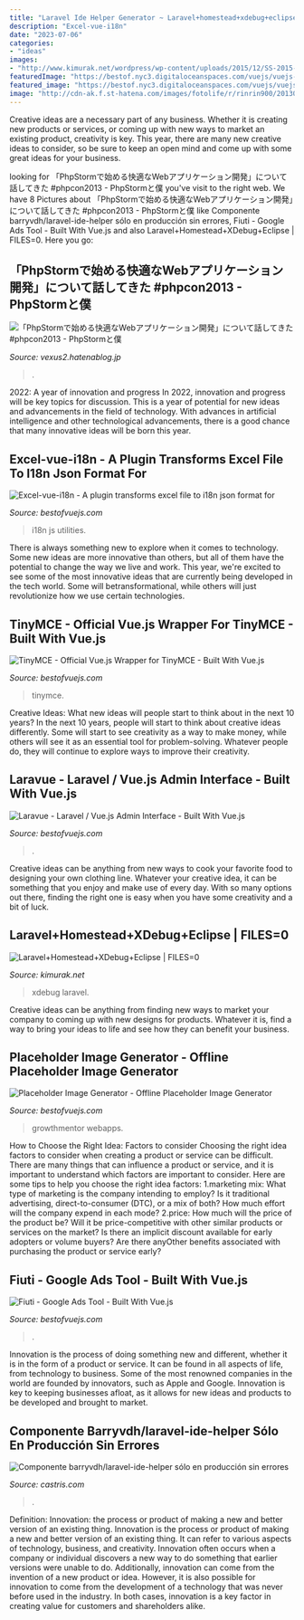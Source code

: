 ```yaml
---
title: "Laravel Ide Helper Generator ~ Laravel+homestead+xdebug+eclipse"
description: "Excel-vue-i18n"
date: "2023-07-06"
categories:
- "ideas"
images:
- "http://www.kimurak.net/wordpress/wp-content/uploads/2015/12/SS-2015-12-12-14.18.47.jpg"
featuredImage: "https://bestof.nyc3.digitaloceanspaces.com/vuejs/vuejs-light-blue-vue-admin/4.jpg"
featured_image: "https://bestof.nyc3.digitaloceanspaces.com/vuejs/vuejs-fiuti/1.jpg"
image: "http://cdn-ak.f.st-hatena.com/images/fotolife/r/rinrin900/20130918/20130918123636.png"
---
```



Creative ideas are a necessary part of any business. Whether it is creating new products or services, or coming up with new ways to market an existing product, creativity is key. This year, there are many new creative ideas to consider, so be sure to keep an open mind and come up with some great ideas for your business.

	

		
looking for 「PhpStormで始める快適なWebアプリケーション開発」について話してきた #phpcon2013 - PhpStormと僕 you've visit to the right web. We have 8 Pictures about 「PhpStormで始める快適なWebアプリケーション開発」について話してきた #phpcon2013 - PhpStormと僕 like Componente barryvdh/laravel-ide-helper sólo en producción sin errores, Fiuti - Google Ads Tool - Built With Vue.js and also Laravel+Homestead+XDebug+Eclipse | FILES=0. Here you go:
		
    
## 「PhpStormで始める快適なWebアプリケーション開発」について話してきた #phpcon2013 - PhpStormと僕

<img loading=lazy src="http://cdn-ak.f.st-hatena.com/images/fotolife/r/rinrin900/20130918/20130918123636.png" onerror="this.onerror=null;this.src='https://tse4.mm.bing.net/th?id=OIP.BBoxsmVnXrI1KBjylPQITAHaGC&amp;pid=15.1';" alt="「PhpStormで始める快適なWebアプリケーション開発」について話してきた #phpcon2013 - PhpStormと僕">

_Source: vexus2.hatenablog.jp_

>. 

	

2022: A year of innovation and progress
In 2022, innovation and progress will be key topics for discussion. This is a year of potential for new ideas and advancements in the field of technology. With advances in artificial intelligence and other technological advancements, there is a good chance that many innovative ideas will be born this year.

    
## Excel-vue-i18n - A Plugin Transforms Excel File To I18n Json Format For

<img loading=lazy src="https://bestof.nyc3.digitaloceanspaces.com/vuejs/vuejs-excel-vue-i18n.jpeg" onerror="this.onerror=null;this.src='https://tse4.mm.bing.net/th?id=OIP.D6e3VJQtP-UUoQyaQH43jQHaE6&amp;pid=15.1';" alt="Excel-vue-i18n - A plugin transforms excel file to i18n json format for">

_Source: bestofvuejs.com_

>i18n js utilities. 

	

There is always something new to explore when it comes to technology. Some new ideas are more innovative than others, but all of them have the potential to change the way we live and work. This year, we're excited to see some of the most innovative ideas that are currently being developed in the tech world. Some will betransformational, while others will just revolutionize how we use certain technologies.

    
## TinyMCE - Official Vue.js Wrapper For TinyMCE - Built With Vue.js

<img loading=lazy src="https://bestof.nyc3.digitaloceanspaces.com/vuejs/vuejs-tiny-mce-1/1.jpg" onerror="this.onerror=null;this.src='https://tse2.mm.bing.net/th?id=OIP.dZAHdC3iWqD4ETvdgfRmGQHaE6&amp;pid=15.1';" alt="TinyMCE - Official Vue.js Wrapper for TinyMCE - Built With Vue.js">

_Source: bestofvuejs.com_

>tinymce. 

	

Creative Ideas: What new ideas will people start to think about in the next 10 years?
In the next 10 years, people will start to think about creative ideas differently. Some will start to see creativity as a way to make money, while others will see it as an essential tool for problem-solving. Whatever people do, they will continue to explore ways to improve their creativity.

    
## Laravue - Laravel / Vue.js Admin Interface - Built With Vue.js

<img loading=lazy src="https://bestof.nyc3.digitaloceanspaces.com/vuejs/vuejs-light-blue-vue-admin/4.jpg" onerror="this.onerror=null;this.src='https://tse2.mm.bing.net/th?id=OIP._sTnTbz9qzlpmoe51r6PSQHaE6&amp;pid=15.1';" alt="Laravue - Laravel / Vue.js Admin Interface - Built With Vue.js">

_Source: bestofvuejs.com_

>. 

	

Creative ideas can be anything from new ways to cook your favorite food to designing your own clothing line. Whatever your creative idea, it can be something that you enjoy and make use of every day. With so many options out there, finding the right one is easy when you have some creativity and a bit of luck.

    
## Laravel+Homestead+XDebug+Eclipse | FILES=0

<img loading=lazy src="http://www.kimurak.net/wordpress/wp-content/uploads/2015/12/SS-2015-12-12-14.18.47.jpg" onerror="this.onerror=null;this.src='https://tse4.mm.bing.net/th?id=OIP.-qrOZY1ZD-dPQxw7uCgb0AHaG1&amp;pid=15.1';" alt="Laravel+Homestead+XDebug+Eclipse | FILES=0">

_Source: kimurak.net_

>xdebug laravel. 

	

Creative ideas can be anything from finding new ways to market your company to coming up with new designs for products. Whatever it is, find a way to bring your ideas to life and see how they can benefit your business.

    
## Placeholder Image Generator - Offline Placeholder Image Generator

<img loading=lazy src="https://bestof.nyc3.digitaloceanspaces.com/vuejs/vuejs-growth-mentor/2.jpg" onerror="this.onerror=null;this.src='https://tse4.mm.bing.net/th?id=OIP.VIqBsqA6TeR2ScFqele14wHaE6&amp;pid=15.1';" alt="Placeholder Image Generator - Offline Placeholder Image Generator">

_Source: bestofvuejs.com_

>growthmentor webapps. 

	

How to Choose the Right Idea: Factors to consider
Choosing the right idea factors to consider when creating a product or service can be difficult. There are many things that can influence a product or service, and it is important to understand which factors are important to consider. Here are some tips to help you choose the right idea factors:
1.marketing mix: What type of marketing is the company intending to employ? Is it traditional advertising, direct-to-consumer (DTC), or a mix of both? How much effort will the company expend in each mode?
2.price: How much will the price of the product be? Will it be price-competitive with other similar products or services on the market? Is there an implicit discount available for early adopters or volume buyers? Are there anyOther benefits associated with purchasing the product or service early?

    
## Fiuti - Google Ads Tool - Built With Vue.js

<img loading=lazy src="https://bestof.nyc3.digitaloceanspaces.com/vuejs/vuejs-fiuti/1.jpg" onerror="this.onerror=null;this.src='https://tse4.mm.bing.net/th?id=OIP.nW6EhHjEQGo_DnoFi1kPYQHaE6&amp;pid=15.1';" alt="Fiuti - Google Ads Tool - Built With Vue.js">

_Source: bestofvuejs.com_

>. 

	

Innovation is the process of doing something new and different, whether it is in the form of a product or service. It can be found in all aspects of life, from technology to business. Some of the most renowned companies in the world are founded by innovators, such as Apple and Google. Innovation is key to keeping businesses afloat, as it allows for new ideas and products to be developed and brought to market.

    
## Componente Barryvdh/laravel-ide-helper Sólo En Producción Sin Errores

<img loading=lazy src="https://castris.com/wp-content/uploads/blog/Chromed-spheres-groups-768x384.jpg" onerror="this.onerror=null;this.src='https://tse3.mm.bing.net/th?id=OIP.JEI_bvl_O7p_pLTCyOnk6QHaDt&amp;pid=15.1';" alt="Componente barryvdh/laravel-ide-helper sólo en producción sin errores">

_Source: castris.com_

>. 

	

Definition: Innovation: the process or product of making a new and better version of an existing thing.
Innovation is the process or product of making a new and better version of an existing thing. It can refer to various aspects of technology, business, and creativity. Innovation often occurs when a company or individual discovers a new way to do something that earlier versions were unable to do. Additionally, innovation can come from the invention of a new product or idea. However, it is also possible for innovation to come from the development of a technology that was never before used in the industry. In both cases, innovation is a key factor in creating value for customers and shareholders alike.

